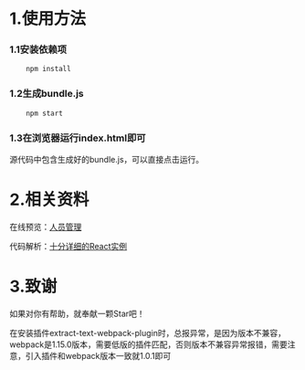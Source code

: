 # 1.使用方法

### 1.1安装依赖项

```
    npm install
```

### 1.2生成bundle.js

```
    npm start
```

### 1.3在浏览器运行index.html即可

源代码中包含生成好的bundle.js，可以直接点击运行。

# 2.相关资料

在线预览：[人员管理](http://wyuhao.com/demo/staff)

代码解析：[十分详细的React实例](http://blog.csdn.net/a153375250/article/details/52667739)

# 3.致谢

如果对你有帮助，就奉献一颗Star吧！

在安装插件extract-text-webpack-plugin时，总报异常，是因为版本不兼容，webpack是1.15.0版本，需要低版的插件匹配，否则版本不兼容异常报错，需要注意，引入插件和webpack版本一致就1.0.1即可
